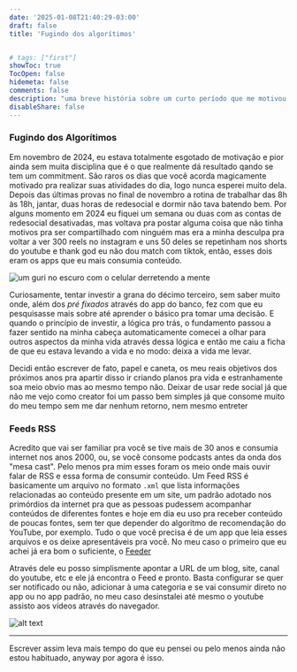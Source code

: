 ```yaml
---
date: '2025-01-08T21:40:29-03:00'
draft: false
title: 'Fugindo dos algorítimos'


# tags: ["first"]
showToc: true
TocOpen: false
hidemeta: false
comments: false
description: "uma breve história sobre um curto período que me motivou a ficar 'clean'."
disableShare: false
---
```


### Fugindo dos Algorítimos

Em novembro de 2024, eu estava totalmente esgotado de motivação e pior ainda sem muita disciplina que é o que realmente dá resultado qando se tem um commitment. São raros os dias que você acorda magicamente motivado pra realizar suas atividades do dia, logo nunca esperei muito dela. Depois das últimas provas no final de novembro a rotina de trabalhar das 8h às 18h, jantar, duas horas de redesocial e dormir não tava batendo bem. Por alguns momento em 2024 eu fiquei um semana ou duas com as contas de redesocial desativadas, mas voltava pra postar alguma coisa que não tinha motivos pra ser compartilhado com ninguém mas era a minha desculpa pra voltar a ver 300 reels no instagram e uns 50 deles se repetinham nos shorts do youtube e thank god eu não dou match com tiktok, então, esses dois eram os apps que eu mais consumia conteúdo.

![um guri no escuro com o celular derretendo a mente](/images/burningMyMind.jpeg)

Curiosamente, tentar investir a grana do décimo terceiro, sem saber muito onde, além dos *pré fixados* através do app do banco, fez com que eu pesquisasse mais sobre até aprender o básico pra tomar uma decisão. E quando o princípio de investir, a lógica pro trás, o fundamento passou a fazer sentido na minha cabeça automaticamente comecei a olhar para outros aspectos da minha vida através dessa lógica e então me caiu a ficha de que eu estava levando a vida e no modo: deixa a vida me levar.

Decidi então escrever de fato, papel e caneta, os meu reais objetivos dos próximos anos pra apartir disso ir criando planos pra vida e estranhamente soa meio obvio mas ao mesmo tempo não. Deixar de usar rede social já que não me vejo como creator foi um passo bem simples já que consome muito do meu tempo sem me dar nenhum retorno, nem mesmo entreter

### Feeds RSS
Acredito que vai ser familiar pra você se tive mais de 30 anos e consumia internet nos anos 2000, ou, se você consome podcasts antes da onda dos "mesa cast". Pelo menos pra mim esses foram os meio onde mais ouvir falar de RSS e essa forma de consumir conteúdo.
Um Feed RSS é basicamente um arquivo no formato `.xml` que lista informações relacionadas ao conteúdo presente em um site, um padrão adotado nos primórdios da internet pra que as pessoas pudessem acompanhar conteúdos de diferentes fontes e hoje em dia eu uso pra receber conteúdo de poucas fontes, sem ter que depender do algoritmo de recomendação do YouTube, por exemplo. Tudo o que você precisa é de um app que leia esses arquivos e os deixe apresentáveis pra você. No meu caso o primeiro que eu achei já era bom o suficiente, o [Feeder](https://play.google.com/store/apps/details?id=com.nononsenseapps.feeder.play&pcampaignid=web_share)


Através dele eu posso simplismente apontar a URL de um blog, site, canal do youtube, etc e ele já encontra o Feed e pronto. Basta configurar se quer ser notificado ou não, adicionar à uma categoria e se vai consumir direto no app ou no app padrão, no meu caso desinstalei até mesmo o youtube assisto aos vídeos através do navegador.


![alt text](/images/screenshotFeeder.png)

---
Escrever assim leva mais tempo do que eu pensei ou pelo menos ainda não estou habituado, anyway por agora é isso.

